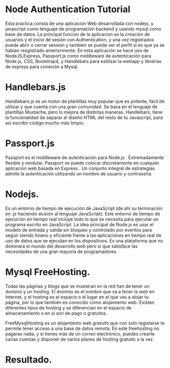 # Node Authentication Tutorial
Esta practica consta de una aplicacion Web desarrollada con nodejs, y javascript como lenguaje de programación backend y usando mysql como base de datos. La principal funcion de la aplicacion es la creación de usuarios y el inicio de sesión con Authentication, y una vez registrados puede abrir o cerrar session y tambien se puede ver el perfil si es que ya se habian resgistrado anteriormente. 
En esta aplicación se hace uso de NodeJS,Express, Passport.js como middleware de autenticación para Node.js, CSS, Bootstrap4, y Handlebars para estilizar la webapp y librerías de express para conexión a Mysql.

# Handlebars.js
Handlebars.js es un motor de plantillas muy popular que es potente, fácil de utilizar y que cuenta con una gran comunidad. Se basa en el lenguaje de plantillas Mustache, pero lo mejora de distintas maneras. Handlebars, tiene la funcionalidad de separar el diseño HTML del resto de tu Javascript, para así escribir código mucho más limpio.

# Passport.js
Passport es el middleware de autenticación para Node.js . Extremadamente flexible y modular, Passport se puede colocar discretamente en cualquier aplicación web basada en Express . Un conjunto integral de estrategias admite la autenticación utilizando un nombre de usuario y contraseña.

# Nodejs.
Es un entorno de tiempo de ejecución de JavaScript (de ahí su terminación en .js haciendo alusión al lenguaje JavaScript). Este entorno de tiempo de ejecución en tiempo real incluye todo lo que se necesita para ejecutar un programa escrito en JavaScript. La idea principal de Node.js es usar el modelo de entrada y salida sin bloqueo y controlado por eventos para seguir siendo liviano y eficiente frente a las aplicaciones en tiempo real de uso de datos que se ejecutan en los dispositivos. Es una plataforma que no dominará el mundo del desarrollo web pero si que satisface las necesidades de una gran mayoría de programadores.

# Mysql FreeHosting.

Todas las páginas y blogs que se muestran en la red han de tener un dominio y un hosting. El dominio es el nombre que va a tener la web en Internet, y el hosting es el espacio o el lugar en el que vas a alojar tu página, por lo que también es conocido como alojamiento web. Existen diferentes tipos de hosting y se diferencian en el espacio de almacenamiento o en si son de pago o gratuitos.

FreeMysqlHosting es un alojamiento web gratuito que con solo registarse te permite tener acceso a una base de datos remota. En este freehosting no pagaras nada, y si tienes más de un correo electrónico, puedes crearte varias cuentas y disponer de varios planes de hosting gratuito a la vez.

# Resultado.

